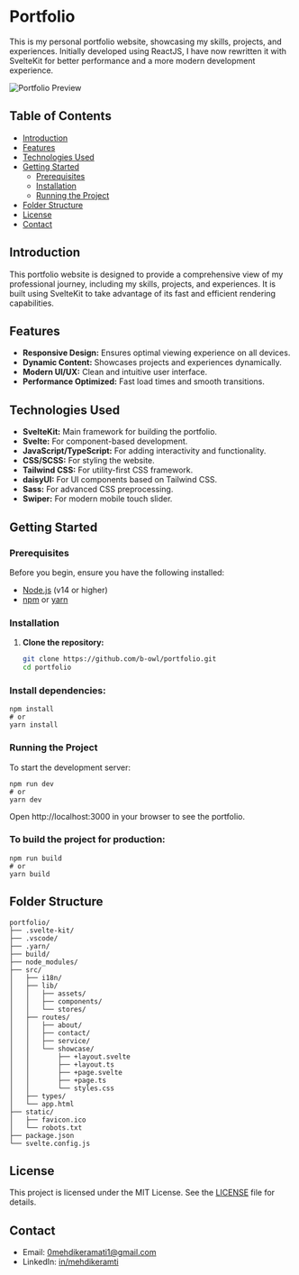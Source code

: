 # Portfolio

This is my personal portfolio website, showcasing my skills, projects, and experiences. Initially developed using ReactJS, I have now rewritten it with SvelteKit for better performance and a more modern development experience.

![Portfolio Preview](https://drive.google.com/uc?id=1q2b-H6RY6wl-Njs8g7gKrbf4twGDcwwj)

## Table of Contents

- [Introduction](#introduction)
- [Features](#features)
- [Technologies Used](#technologies-used)
- [Getting Started](#getting-started)
  - [Prerequisites](#prerequisites)
  - [Installation](#installation)
  - [Running the Project](#running-the-project)
- [Folder Structure](#folder-structure)
- [License](#license)
- [Contact](#contact)

## Introduction

This portfolio website is designed to provide a comprehensive view of my professional journey, including my skills, projects, and experiences. It is built using SvelteKit to take advantage of its fast and efficient rendering capabilities.

## Features

- **Responsive Design:** Ensures optimal viewing experience on all devices.
- **Dynamic Content:** Showcases projects and experiences dynamically.
- **Modern UI/UX:** Clean and intuitive user interface.
- **Performance Optimized:** Fast load times and smooth transitions.

## Technologies Used

- **SvelteKit:** Main framework for building the portfolio.
- **Svelte:** For component-based development.
- **JavaScript/TypeScript:** For adding interactivity and functionality.
- **CSS/SCSS:** For styling the website.
- **Tailwind CSS:** For utility-first CSS framework.
- **daisyUI:** For UI components based on Tailwind CSS.
- **Sass:** For advanced CSS preprocessing.
- **Swiper:** For modern mobile touch slider.

## Getting Started

### Prerequisites

Before you begin, ensure you have the following installed:

- [Node.js](https://nodejs.org/) (v14 or higher)
- [npm](https://www.npmjs.com/) or [yarn](https://yarnpkg.com/)

### Installation

1. **Clone the repository:**

   ```bash
   git clone https://github.com/b-owl/portfolio.git
   cd portfolio

### Install dependencies:

```
npm install
# or
yarn install

```

### Running the Project

To start the development server:
```
npm run dev
# or
yarn dev
```
Open http://localhost:3000 in your browser to see the portfolio.

### To build the project for production:

```
npm run build
# or
yarn build
```

## Folder Structure
```
portfolio/
├── .svelte-kit/
├── .vscode/
├── .yarn/
├── build/
├── node_modules/
├── src/
│   ├── i18n/
│   ├── lib/
│   │   ├── assets/
│   │   ├── components/
│   │   └── stores/
│   ├── routes/
│   │   ├── about/
│   │   ├── contact/
│   │   ├── service/
│   │   └── showcase/
│   │       ├── +layout.svelte
│   │       ├── +layout.ts
│   │       ├── +page.svelte
│   │       ├── +page.ts
│   │       └── styles.css
│   ├── types/
│   └── app.html
├── static/
│   ├── favicon.ico
│   └── robots.txt
├── package.json
└── svelte.config.js
```

## License

This project is licensed under the MIT License. See the [LICENSE](https://choosealicense.com/licenses/mit/) file for details.

## Contact

- Email: 0mehdikeramati1@gmail.com
- LinkedIn: [in/mehdikeramti](https://www.linkedin.com/in/mehdikeramti)




